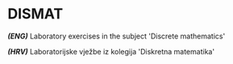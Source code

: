 # DISMAT
***(ENG)*** Laboratory exercises in the subject 'Discrete mathematics'

***(HRV)*** Laboratorijske vježbe iz kolegija 'Diskretna matematika'
